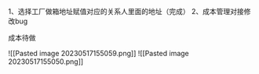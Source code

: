 1、选择工厂做箱地址赋值对应的关系人里面的地址（完成）
2、成本管理对接修改bug


成本待做

![[Pasted image 20230517155059.png]]
![[Pasted image 20230517155050.png]]